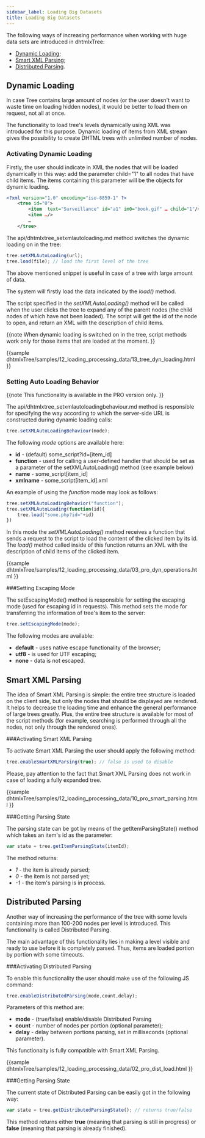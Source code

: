 ```yaml
---
sidebar_label: Loading Big Datasets 
title: Loading Big Datasets 
---          
```



The following ways of increasing performance when working with huge data sets are introduced in dhtmlxTree:

-  [Dynamic Loading](tree/increasing_tree_s_performance.md#dynamicloading);
-  [Smart XML Parsing](tree/increasing_tree_s_performance.md#smartxmlparsing);
-  [Distributed Parsing](tree/increasing_tree_s_performance.md#distributedparsing).


Dynamic Loading  
-----------------------

In case Tree contains large amount of nodes (or the user doesn't want to waste time on loading hidden nodes), 
it would be better to load them on request, not all at once. 

The functionality to load tree's levels dynamically using XML was introduced for this purpose. 
Dynamic loading of items from XML stream gives the possibility to create DHTML trees with unlimited number of nodes.


<h3 id="dynload">Activating Dynamic Loading</h3> 

Firstly, the user should indicate in XML the nodes that will be loaded dynamically in this way: add the parameter child="1" to all nodes that have child items. 
The items containing this parameter will be the objects for dynamic loading.

~~~xml
<?xml version="1.0" encoding="iso-8859-1" ?>
	<tree id="0">
		<item  text="Surveillance" id="a1" im0="book.gif" … child="1"/>
		<item …/>
		…
	</tree>
~~~

The api/dhtmlxtree_setxmlautoloading.md method switches the dynamic loading on in the tree:

~~~js
tree.setXMLAutoLoading(url);
tree.load(file); // load the first level of the tree
~~~

The above mentioned snippet is useful in case of a tree with large amount of data. 

The system will firstly load the data indicated by the *load()* method.

The script specified in the *setXMLAutoLoading()* method will be called when the user clicks the tree to expand any of the parent nodes
(the child nodes of which have not been loaded). The script will get the id of the node to open, and return an XML with the description of child items.

{{note
When dynamic loading is switched on in the tree, script methods work only for those items that are loaded at the moment.
}}

{{sample
dhtmlxTree/samples/12_loading_processing_data/13_tree_dyn_loading.html
}}


<h3 id="loadbehavior">Setting Auto Loading Behavior</h3> 

{{note
This functionality is available in the PRO version only.
}}

The api/dhtmlxtree_setxmlautoloadingbehaviour.md method is responsible for specifying the way according 
to which the server-side URL is constructed during dynamic loading calls:

~~~js
tree.setXMLAutoLoadingBehaviour(mode);    
~~~

The following *mode* options are available here:

-  **id** - (default) some_script?id=[item_id]
-  **function** - used for calling a user-defined handler that should be set as a parameter of the setXMLAutoLoading() method (see example below)
-  **name** - some_script[item_id]
-  **xmlname**  - some_script[item_id].xml

An example of using the *function* mode may look as follows:

~~~js
tree.setXMLAutoLoadingBehavior("function");
tree.setXMLAutoLoading(function(id){
	tree.load("some.php?id="+id)
})
~~~

In this mode the *setXMLAutoLoading()* method receives a function that sends a request to the script to load the content of the clicked item by its id.
The *load()* method called inside of this function returns an XML with the description of child items of the clicked item.

{{sample
dhtmlxTree/samples/12_loading_processing_data/03_pro_dyn_operations.html
}}

###Setting Escaping Mode 

The setEscapingMode() method is responsible for setting the escaping mode (used for escaping id in requests). 
This method sets the mode for transferring the information of tree's item to the server:

~~~js
tree.setEscapingMode(mode);
~~~

The following modes are available:

-  **default** - uses native escape functionality of the browser;
-  **utf8** - is used for UTF escaping;
-  **none** - data is not escaped.



Smart XML Parsing  
---------------------

The idea of Smart XML Parsing is simple: the entire tree structure is loaded on the client side, but only the nodes that should be displayed are rendered. 
It helps to decrease the loading time
and enhance the general performance of large trees greatly. Plus, the entire tree structure is available for most of the script methods 
(for example, searching is performed through all the nodes, not only through the rendered ones).


###Activating Smart XML Parsing 


To activate Smart XML Parsing the user should apply the following method:

~~~js
tree.enableSmartXMLParsing(true); // false is used to disable
~~~

Please, pay attention to the fact that Smart XML Parsing does not work in case of loading a fully expanded tree.

{{sample
dhtmlxTree/samples/12_loading_processing_data/10_pro_smart_parsing.html
}}

###Getting Parsing State 

The parsing state can be got by means of the getItemParsingState() method which takes an item's id as the parameter:

~~~js
var state = tree.getItemParsingState(itemId); 
~~~

The method returns:

-  *1* - the item is already parsed;
-  *0* - the item is not parsed yet;
-  *-1* - the item's parsing is in process.

Distributed Parsing  
----------------------

Another way of increasing the performance of the tree with some levels containing more than 100-200 nodes per level is introduced. This functionality is called Distributed Parsing. 

The main advantage of this functionality lies in making a level visible and ready to use before it is completely parsed. 
Thus, items are loaded portion by portion with some timeouts.


###Activating Distributed Parsing 

To enable this functionality the user should make use of the following JS command:

~~~js
tree.enableDistributedParsing(mode,count,delay);
~~~

Parameters of this method are:

-  **mode** - (true/false) enable/disable Distributed Parsing
-  **count** - number of nodes per portion (optional parameter);
-  **delay** - delay between portions parsing, set in milliseconds (optional parameter).

This functionaity is fully compatible with Smart XML Parsing.

{{sample
dhtmlxTree/samples/12_loading_processing_data/02_pro_dist_load.html
}}

###Getting Parsing State 

The current state of Distributed Parsing can be easily got in the following way:

~~~js
var state = tree.getDistributedParsingState(); // returns true/false 
~~~

This method returns either **true** (meaning that parsing is still in progress) or **false** (meaning that parsing is already finished).

